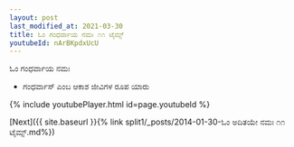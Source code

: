 ```yaml
---
layout: post
last_modified_at: 2021-03-30
title: ಓಂ ಗಂಧರ್ವಾಯ ನಮಃ ೧೧ ಟೈಮ್ಸ್
youtubeId: nArBKpdxUcU
---
```

 
 
 ಓಂ ಗಂಧರ್ವಾಯ ನಮಃ  
 
 -  ಗಂಧರ್ವಾಸ್ ಎಂಬ ಆಕಾಶ ಜೀವಿಗಳ ರೂಪ ಯಾರು 
 
  
 
  
 
 
 
 
 
 


{% include youtubePlayer.html id=page.youtubeId %}
 
[Next]({{ site.baseurl }}{% link  split1/_posts/2014-01-30-ಓಂ ಅದಿತಯೇ ನಮಃ ೧೧ ಟೈಮ್ಸ್.md%})
 

